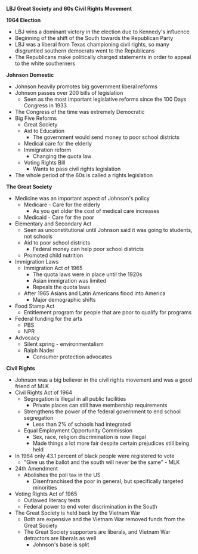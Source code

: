 **LBJ Great Society and 60s Civil Rights Movement**

**1964 Election**
- LBJ wins a dominant victory in the election due to Kennedy's influence
- Beginning of the shift of the South towards the Republican Party
- LBJ was a liberal from Texas championing civil rights, so many disgruntled southern democrats went to the Republicans
- The Republicans make politically charged statements in order to appeal to the white southerners 

**Johnson Domestic**
- Johnson heavily promotes big government liberal reforms
- Johnson passes over 200 bills of legislation
	- Seen as the most important legislative reforms since the 100 Days Congress in 1933
- The Congress of the time was extremely Democratic
- Big Five Reforms
	- Great Society
	- Aid to Education
		- The government would send money to poor school districts
	- Medical care for the elderly 
	- Immigration reform
		- Changing the quota law
	- Voting Rights Bill
		- Wants to pass civil rights legislation
- The whole period of the 60s is called a rights legislation

**The Great Society**
- Medicine was an important aspect of Johnson's policy 
	- Medicare - Care for the elderly
		- As you get older the cost of medical care increases
	- Medicaid - Care for the poor
- Elementary and Secondary Act
	- Seen as unconstitutional until Johnson said it was going to students, not schools
	- Aid to poor school districts
		- Federal money can help poor school districts
	- Promoted child nutrition
- Immigration Laws
	- Immigration Act of 1965
		- The quota laws were in place until the 1920s
		- Asian immigration was limited
		- Repeals the quota laws
	- After 1965 Asians and Latin Americans flood into America
		- Major demographic shifts
- Food Stamp Act
	- Entitlement program for people that are poor to qualify for programs
- Federal funding for the arts
	- PBS
	- NPR
- Advocacy
	- Silent spring - environmentalism
	- Ralph Nader
		- Consumer protection advocates

**Civil Rights**
- Johnson was a big believer in the civil rights movement and was a good friend of MLK
- Civil Rights Act of 1964
	- Segregation is illegal in all public facilities
		- Private places can still have membership requirements
	- Strengthens the power of the federal government to end school segregation
		- Less than 2% of schools had integrated
	- Equal Employment Opportunity Commission
		- Sex, race, religion discrimination is now illegal
		- Made things a lot more fair despite certain prejudices still being held
- In 1964 only 43.1 percent of black people were registered to vote 
	- "Give us the ballot and the south will never be the same" - MLK
- 24th Amendment
	- Abolishes the poll tax in the US
		- Disenfranchised the poor in general, but specifically targeted minorities
- Voting Rights Act of 1965
	- Outlawed literacy tests
	- Federal power to end voter discrimination in the South
- The Great Society is held back by the Vietnam War
	- Both are expensive and the Vietnam War removed funds from the Great Society
	- The Great Society supporters are liberals, and Vietnam War detractors are liberals as well
		- Johnson's base is split